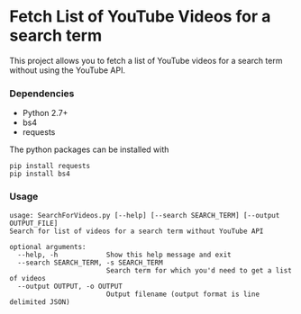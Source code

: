 # Fetch List of YouTube Videos for a search term
This project allows you to fetch a list of YouTube videos for a search term without using the YouTube API. 


### Dependencies
* Python 2.7+
* bs4
* requests


The python packages can be installed with

    pip install requests
    pip install bs4
 
### Usage
```
usage: SearchForVideos.py [--help] [--search SEARCH_TERM] [--output OUTPUT_FILE]
Search for list of videos for a search term without YouTube API

optional arguments:
  --help, -h            Show this help message and exit
  --search SEARCH_TERM, -s SEARCH_TERM
                        Search term for which you'd need to get a list of videos
  --output OUTPUT, -o OUTPUT
                        Output filename (output format is line delimited JSON)
```